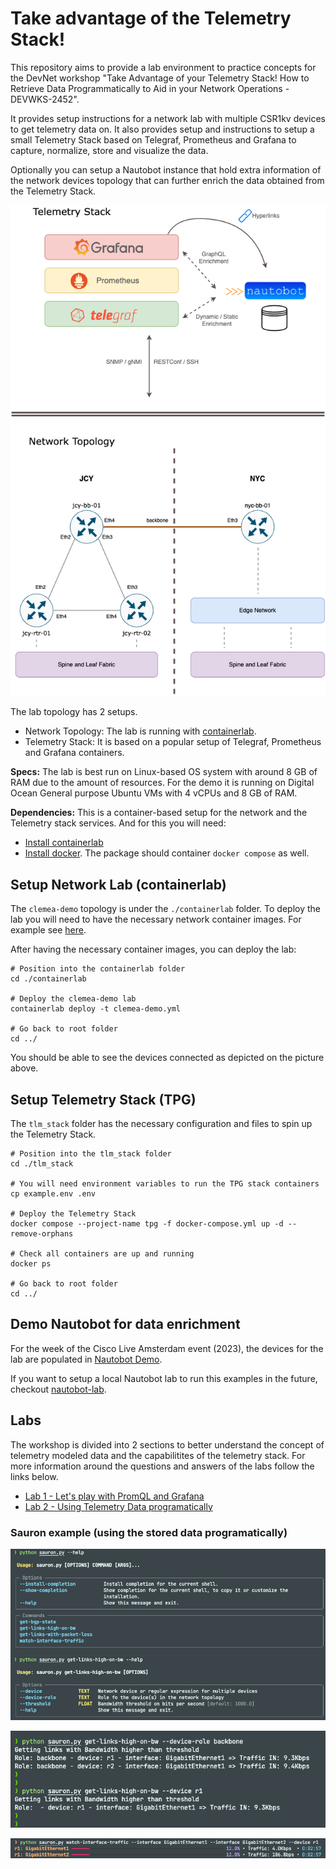 # Take advantage of the Telemetry Stack!

This repository aims to provide a lab environment to practice concepts for the DevNet workshop "Take Advantage of your Telemetry Stack! How to Retrieve Data Programmatically to Aid in your Network Operations - DEVWKS-2452".

It provides setup instructions for a network lab with multiple CSR1kv devices to get telemetry data on. It also provides setup and instructions to setup a small Telemetry Stack based on Telegraf, Prometheus and Grafana to capture, normalize, store and visualize the data.

Optionally you can setup a Nautobot instance that hold extra information of the network devices topology that can further enrich the data obtained from the Telemetry Stack.

![Lab Topology](docs/images/lab-topology.png)

The lab topology has 2 setups.

- Network Topology: The lab is running with [containerlab](https://containerlab.dev/).
- Telemetry Stack: It is based on a popular setup of Telegraf, Prometheus and Grafana containers.

**Specs:** The lab is best run on Linux-based OS system with around 8 GB of RAM due to the amount of resources. For the demo it is running on Digital Ocean General purpose Ubuntu VMs with 4 vCPUs and 8 GB of RAM.

**Dependencies:** This is a container-based setup for the network and the Telemetry stack services. And for this you will need:
- [Install containerlab](https://containerlab.dev/install/)
- [Install docker](https://docs.docker.com/engine/install/ubuntu/). The package should container `docker compose` as well.

## Setup Network Lab (containerlab)

The `clemea-demo` topology is under the `./containerlab` folder. To deploy the lab you will need to have the necessary network container images. For example see [here](https://containerlab.dev/manual/kinds/ceos/).

After having the necessary container images, you can deploy the lab:

```shell
# Position into the containerlab folder
cd ./containerlab

# Deploy the clemea-demo lab
containerlab deploy -t clemea-demo.yml

# Go back to root folder
cd ../
```

You should be able to see the devices connected as depicted on the picture above.

## Setup Telemetry Stack (TPG)

The `tlm_stack` folder has the necessary configuration and files to spin up the Telemetry Stack.

```shell
# Position into the tlm_stack folder
cd ./tlm_stack

# You will need environment variables to run the TPG stack containers
cp example.env .env

# Deploy the Telemetry Stack
docker compose --project-name tpg -f docker-compose.yml up -d --remove-orphans

# Check all containers are up and running
docker ps

# Go back to root folder
cd ../
```

## Demo Nautobot for data enrichment

For the week of the Cisco Live Amsterdam event (2023), the devices for the lab are populated in [Nautobot Demo](https://nautobot.demo.networktocode.com/).

If you want to setup a local Nautobot lab to run this examples in the future, checkout [nautobot-lab](https://github.com/nautobot/nautobot-lab).

## Labs

The workshop is divided into 2 sections to better understand the concept of telemetry modeled data and the capabilitites of the telemetry stack. For more information around the questions and answers of the labs follow the links below.

- [Lab 1 - Let's play with  PromQL and Grafana](lab-1.md)
- [Lab 2 - Using Telemetry Data programatically](lab-2.md)

### Sauron example (using the stored data programatically)

![Sauron Help](docs/images/sauron-help.png)

![Sauron script for getting links with high bandwidth](docs/images/sauron-links-high.png)

![Sauron progress bar script for watching interface bandwidth](docs/images/sauron-watch-intf.png)
